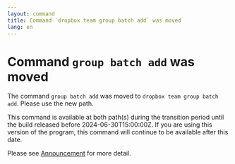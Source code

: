 ```yaml
---
layout: command
title: Command `dropbox team group batch add` was moved
lang: en
---
```


# Command `group batch add` was moved

The command `group batch add` was moved to `dropbox team group batch add`. Please use the new path.

This command is available at both path(s) during the transition period until the build released before 2024-06-30T15:00:00Z. If you are using this version of the program, this command will continue to be available after this date.

Please see [Announcement](https://github.com/watermint/toolbox/discussions/799) for more detail.


